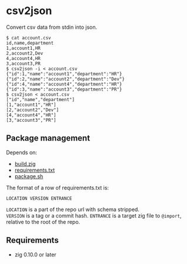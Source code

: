 # csv2json

Convert csv data from stdin into json.

```
$ cat account.csv
id,name,department
1,account1,HR
2,account2,Dev
4,account4,HR
3,account3,PR
$ csv2json -i < account.csv
{"id":1,"name":"account1","department":"HR"}
{"id":2,"name":"account2","department":"Dev"}
{"id":4,"name":"account4","department":"HR"}
{"id":3,"name":"account3","department":"PR"}
$ csv2json < account.csv
["id","name","department"]
[1,"account1","HR"]
[2,"account2","Dev"]
[4,"account4","HR"]
[3,"account3","PR"]
```

## Package management

Depends on:

- [build.zig](./build.zig)
- [requirements.txt](./requirements.txt)
- [package.sh](./package.sh)

The format of a row of requirements.txt is:

```
LOCATION VERSION ENTRANCE
```

`LOCATION` is a part of the repo url with schema stripped.  
`VERSION` is a tag or a commit hash.
`ENTRANCE` is a target zig file to `@import`, relative to the root of the repo.

## Requirements

- zig 0.10.0 or later
